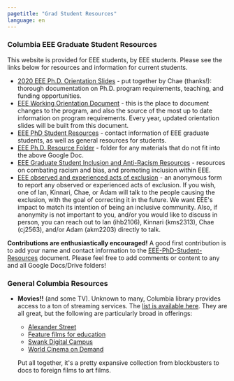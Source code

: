```yaml
---
pagetitle: "Grad Student Resources"
language: en
---
```


### Columbia EEE Graduate Student Resources


This website is provided for EEE students, by EEE students. Please see
the links below for resources and information for current students.

-   [2020 EEE Ph.D. Orientation
    Slides](https://drive.google.com/file/d/1-cW1Rgtk-prQiiB6mQUxH6fGwDnEpbnf/view?usp=sharing) -
    put together by Chae (thanks!): thorough documentation on Ph.D.
    program requirements, teaching, and funding opportunities.
-   [EEE Working Orientation
    Document](https://docs.google.com/document/d/15XLTX804nb2GqjX6Kyi9Y8hvwzYY8rXKRRRxKpaKTIQ/edit) -
    this is the place to document changes to the program, and also the
    source of the most up to date information on program requirements.
    Every year, updated orientation slides will be built from this
    document.
-   [EEE PhD Student
    Resources](https://drive.google.com/open?id=1G9RP-Xpefz0XbgiVjvUEUR8BPmGeOqkGRgEAM-SHsbk) -
    contact information of EEE graduate students, as well as general
    resources for students.
-   [EEE Ph.D. Resource
    Folder](https://drive.google.com/open?id=16vFLRhV8zds_UYv3W_SXswAD45no8QEu) -
    folder for any materials that do not fit into the above Google Doc.
-   [EEE Graduate Student Inclusion and Anti-Racism
    Resources](https://docs.google.com/document/d/1vIPLfSkA6XfdMGeDzCCie-P64uCCdM9KRt-2Kk65opE/edit?usp=sharing) -
    resources on combating racism and bias, and promoting inclusion
    within EEE.
-   [EEE observed and experienced acts of
    exclusion](https://docs.google.com/forms/d/e/1FAIpQLSdR1lVWkQGeObLfnAO-PTuud9QCJEtHjJwfovjQGg-ejh5Mew/viewform?usp=sf_link) -
    an anonymous form to report any observed or experienced acts of
    exclusion. If you wish, one of Ian, Kinnari, Chae, or Adam will
    talk to the people causing the exclusion, with the goal of
    correcting it in the future. We want EEE\'s impact to match its
    intention of being an inclusive community. Also, if anonymity is
    not important to you, and/or you would like to discuss in person,
    you can reach out to Ian (ihb2106), Kinnari (kms2313), Chae
    (cj2563), and/or Adam (akm2203) directly to talk.


**Contributions are enthusiastically encouraged!** A good first
contribution is to add your name and contact information to the
[EEE-PhD-Student-Resources](https://drive.google.com/open?id=1G9RP-Xpefz0XbgiVjvUEUR8BPmGeOqkGRgEAM-SHsbk)
document. Please feel free to add comments or content to any and all
Google Docs/Drive folders!

### General Columbia Resources

- **Movies!!** (and some TV). Unknown to many, Columbia library
  provides access to a ton of streaming services. The [list is
  available
  here](https://guides.library.columbia.edu/c.php?g=957347&p=6910938). They
  are all great, but the following are particularly broad in offerings:

    - [Alexander Street](https://video.alexanderstreet.com/)
    - [Feature films for
      education](https://clio.columbia.edu/catalog/14965385)
    - [Swank Digital
      Campus](https://clio.columbia.edu/catalog/14288290)
    - [World Cinema on
      Demand](https://digital.films.com/p_Search.aspx?st=adv&rd=title&sid=1709&sortby=Relevance&type=browse&level=Subject)

  Put all together, it's a pretty expansive collection from
  blockbusters to docs to foreign films to art films.
